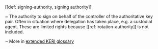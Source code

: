[[def: signing-authority, signing authority]]

~ The authority to sign on behalf of the controller of the authoritative key pair. Often in situation where delegation has taken place, e.g. a custodial agent. These are limited rights because [[ref: rotation-authority]] is not included. 

~ More in <a href="https://weboftrust.github.io/WOT-terms/docs/glossary/signing-authority">extended KERI glossary</a>
